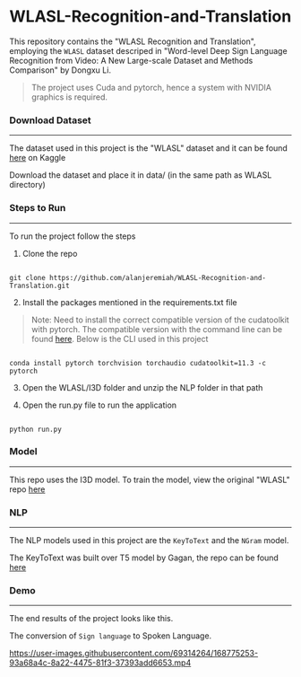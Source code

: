 # WLASL-Recognition-and-Translation

This repository contains the "WLASL Recognition and Translation", employing the `WLASL` dataset descriped in "Word-level Deep Sign Language Recognition from Video: A New Large-scale Dataset and Methods Comparison" by Dongxu Li.


>The project uses Cuda and pytorch, hence a system with NVIDIA graphics is required. 


### Download Dataset
-----------------

The dataset used in this project is the "WLASL" dataset and it can be found [here](https://www.kaggle.com/datasets/utsavk02/wlasl-complete) on Kaggle

Download the dataset and place it in data/ (in the same path as WLASL directory)

### Steps to Run
-----------------

To run the project follow the steps

1. Clone the repo

 ```
 
 git clone https://github.com/alanjeremiah/WLASL-Recognition-and-Translation.git
 
 ```
 
2. Install the packages mentioned in the requirements.txt file


> Note: Need to install the correct compatible version of the cudatoolkit with pytorch. The compatible version with the command line can be found [here](https://pytorch.org/get-started/locally/). Below is the CLI used in this project


```

conda install pytorch torchvision torchaudio cudatoolkit=11.3 -c pytorch

```

3. Open the WLASL/I3D folder and unzip the NLP folder in that path

4. Open the run.py file to run the application

```

python run.py

```

### Model
-----------------

This repo uses the I3D model. To train the model, view the original "WLASL" repo [here](https://github.com/dxli94/WLASL/blob/master/README.md)

### NLP
-----------------

The NLP models used in this project are the `KeyToText` and the `NGram` model. 

The KeyToText was built over T5 model by Gagan, the repo can be found [here](https://github.com/gagan3012/keytotext)

### Demo
-----------------

The end results of the project looks like this. 

The conversion of `Sign language` to Spoken Language.




https://user-images.githubusercontent.com/69314264/168775253-93a68a4c-8a22-4475-81f3-37393add6653.mp4





